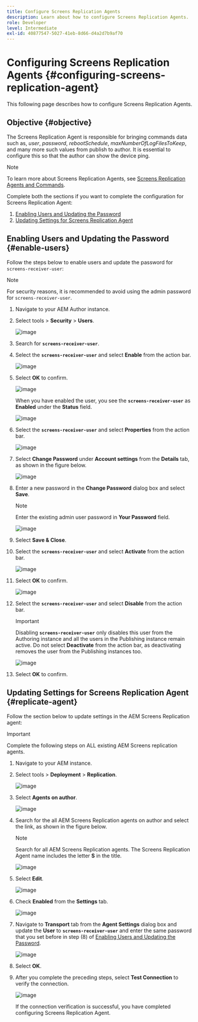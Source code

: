 ```yaml
---
title: Configure Screens Replication Agents
description: Learn about how to configure Screens Replication Agents.
role: Developer
level: Intermediate
exl-id: 40877547-5027-41eb-8d66-d4a2d7b9af70
---
```

# Configuring Screens Replication Agents {#configuring-screens-replication-agent}

This following page describes how to configure Screens Replication Agents.

## Objective {#objective}

The Screens Replication Agent is responsible for bringing commands data such as, *user*, *password*, *rebootSchedule*, *maxNumberOfLogFilesToKeep*, and many more such values from publish to author. It is essential to configure this so that the author can show the device ping.

>[!NOTE]
>To learn more about Screens Replication Agents, see [Screens Replication Agents and Commands](https://experienceleague.adobe.com/en/docs/experience-manager-screens/user-guide/administering/author-publish/author-publish-architecture-overview#screens-replication-agents-and-commands).

Complete both the sections if you want to complete the configuration for Screens Replication Agent:

1. [Enabling Users and Updating the Password](#enable-users)
1. [Updating Settings for Screens Replication Agent](#replicate-agent)

## Enabling Users and Updating the Password {#enable-users}

Follow the steps below to enable users and update the password for `screens-receiver-user`:

>[!NOTE]
>For security reasons, it is recommended to avoid using the admin password for `screens-receiver-user`.

1. Navigate  to your AEM Author instance.

1. Select tools > **Security** > **Users**.

   ![image](/help/user-guide/assets/screens-replication/screens-replication1.png)

1. Search for **`screens-receiver-user`**.

1. Select the **`screens-receiver-user`** and select **Enable** from the action bar.

   ![image](/help/user-guide/assets/screens-replication/screens-replication2.png)

1. Select **OK** to confirm.

   ![image](/help/user-guide/assets/screens-replication/screens-replication3.png)

   When you have enabled the user, you see the **`screens-receiver-user`** as **Enabled** under the **Status** field.

   ![image](/help/user-guide/assets/screens-replication/screens-replication4.png)

1. Select the **`screens-receiver-user`** and select **Properties** from the action bar.

   ![image](/help/user-guide/assets/screens-replication/screens-replication5.png)

1. Select **Change Password** under **Account settings** from the **Details** tab, as shown in the figure below.

   ![image](/help/user-guide/assets/screens-replication/screens-replication6.png)

1. Enter a new password in the **Change Password** dialog box and select **Save**.

   >[!NOTE]
   >Enter the existing admin user password in **Your Password** field.

   ![image](/help/user-guide/assets/screens-replication/screens-replication7.png)

1. Select **Save & Close**.

1. Select the **`screens-receiver-user`** and select **Activate** from the action bar.

   ![image](/help/user-guide/assets/screens-replication/screens-replication8.png)

1. Select **OK** to confirm.

   ![image](/help/user-guide/assets/screens-replication/screens-replication9.png)

1. Select the **`screens-receiver-user`** and select **Disable** from the action bar.

   >[!IMPORTANT]
   > Disabling **`screens-receiver-user`** only disables this user from the Authoring instance and all the users in the Publishing instance remain active. Do not select **Deactivate** from the action bar, as deactivating removes the user from the Publishing instances too.

   ![image](/help/user-guide/assets/screens-replication/screens-replication10.png)

1. Select **OK** to confirm.

## Updating Settings for Screens Replication Agent {#replicate-agent}

Follow the section below to update settings in the AEM Screens Replication agent:

>[!IMPORTANT]
>Complete the following steps on ALL existing AEM Screens replication agents.

1. Navigate to your AEM instance.
1. Select tools > **Deployment** > **Replication**.

   ![image](/help/user-guide/assets/screens-replication/screens-replication1a.png)

1. Select **Agents on author**.

   ![image](/help/user-guide/assets/screens-replication/screens-replication1b.png)

1. Search for the all AEM Screens Replication agents on author and select the link, as shown in the figure below.

   >[!NOTE]
   >Search for all AEM Screens Replication agents. The Screens Replication Agent name includes the letter **S** in the title.

   ![image](/help/user-guide/assets/screens-replication/screens-replication1c.png)

1. Select **Edit**.

   ![image](/help/user-guide/assets/screens-replication/screens-replication1d.png)

1. Check **Enabled** from the **Settings** tab.

   ![image](/help/user-guide/assets/screens-replication/screens-replication1e.png)

1. Navigate to **Transport** tab from the **Agent Settings** dialog box and update the **User** to **`screens-receiver-user`** and enter the same password that you set before in step (8) of [Enabling Users and Updating the Password](#enable-users).

   ![image](/help/user-guide/assets/screens-replication/screens-replication1-f.png)

1. Select **OK**.

1. After you complete the preceding steps, select **Test Connection** to verify the connection.

   ![image](/help/user-guide/assets/screens-replication/screens-replication1g.png)

   If the connection verification is successful, you have completed configuring Screens Replication Agent.
